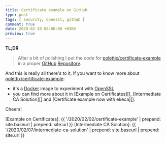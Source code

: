 ```yaml
---
title: Certificate example on GitHub
type: post
tags: [ security, openssl, github ]
comment: true
date: 2020-02-10 08:00:00 +0100
preview: true
---
```


**TL;DR**

> After a bit of polishing I put the code for
> [polettix/certificate-example][] in a proper [GitHub][] [Repository][].

And this is really all there's to it. If you want to know more about
[polettix/certificate-example][]:

- it's a [Docker][] image to experiment with [OpenSSL][]
- you can find more about it in [Example on Certificates][], [Intermediate
  CA Solution][] and [Certificate example now with ekeca][].

Cheers!

[polettix/certificate-example]: https://hub.docker.com/repository/docker/polettix/certificate-example
[GitHub]: https://github.com/
[Repository]: https://github.com/polettix/certificate-example
[Docker]: https://www.docker.com/
[OpenSSL]: https://www.openssl.org/
[Example on Certificates]: {{ '/2020/02/02/certificate-example' | prepend: site.baseurl | prepend: site.url }}
[Intermediate CA Solution]: {{ '/2020/02/07/intermediate-ca-solution' | prepend: site.baseurl | prepend: site.url }}
